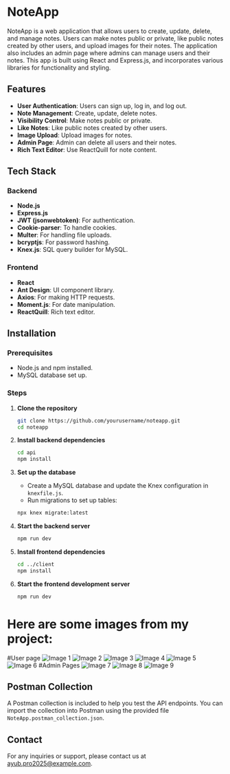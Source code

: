 # NoteApp

NoteApp is a web application that allows users to create, update, delete, and manage notes. Users can make notes public or private, like public notes created by other users, and upload images for their notes. The application also includes an admin page where admins can manage users and their notes. This app is built using React and Express.js, and incorporates various libraries for functionality and styling.

## Features

- **User Authentication**: Users can sign up, log in, and log out.
- **Note Management**: Create, update, delete notes.
- **Visibility Control**: Make notes public or private.
- **Like Notes**: Like public notes created by other users.
- **Image Upload**: Upload images for notes.
- **Admin Page**: Admin can delete all users and their notes.
- **Rich Text Editor**: Use ReactQuill for note content.

## Tech Stack

### Backend

- **Node.js**
- **Express.js**
- **JWT (jsonwebtoken)**: For authentication.
- **Cookie-parser**: To handle cookies.
- **Multer**: For handling file uploads.
- **bcryptjs**: For password hashing.
- **Knex.js**: SQL query builder for MySQL.

### Frontend

- **React**
- **Ant Design**: UI component library.
- **Axios**: For making HTTP requests.
- **Moment.js**: For date manipulation.
- **ReactQuill**: Rich text editor.

## Installation

### Prerequisites

- Node.js and npm installed.
- MySQL database set up.

### Steps

1. **Clone the repository**

   ```bash
   git clone https://github.com/yourusername/noteapp.git
   cd noteapp
   ```

2. **Install backend dependencies**

   ```bash
   cd api
   npm install
   ```

3. **Set up the database**

   - Create a MySQL database and update the Knex configuration in `knexfile.js`.
   - Run migrations to set up tables:

   ```bash
   npx knex migrate:latest
   ```

4. **Start the backend server**

   ```bash
   npm run dev
   ```

5. **Install frontend dependencies**

   ```bash
   cd ../client
   npm install
   ```

6. **Start the frontend development server**
   ```bash
   npm run dev
   ```


# Here are some images from my project:
#User page
![Image 1](https://github.com/roodyridar2/my-react-note-app/raw/main/images/1.png)
![Image 2](https://github.com/roodyridar2/my-react-note-app/raw/main/images/2.png)
![Image 3](https://github.com/roodyridar2/my-react-note-app/raw/main/images/3.png)
![Image 4](https://github.com/roodyridar2/my-react-note-app/raw/main/images/4.png)
![Image 5](https://github.com/roodyridar2/my-react-note-app/raw/main/images/5.png)
![Image 6](https://github.com/roodyridar2/my-react-note-app/raw/main/images/6.png)
#Admin Pages
![Image 7](https://github.com/roodyridar2/my-react-note-app/raw/main/images/7.png)
![Image 8](https://github.com/roodyridar2/my-react-note-app/raw/main/images/8.png)
![Image 9](https://github.com/roodyridar2/my-react-note-app/raw/main/images/9.png)


## Postman Collection

A Postman collection is included to help you test the API endpoints. You can import the collection into Postman using the provided file `NoteApp.postman_collection.json`.

## Contact

For any inquiries or support, please contact us at [ayub.pro2025@example.com](mailto:ayub.pro2025@gmail.com).
